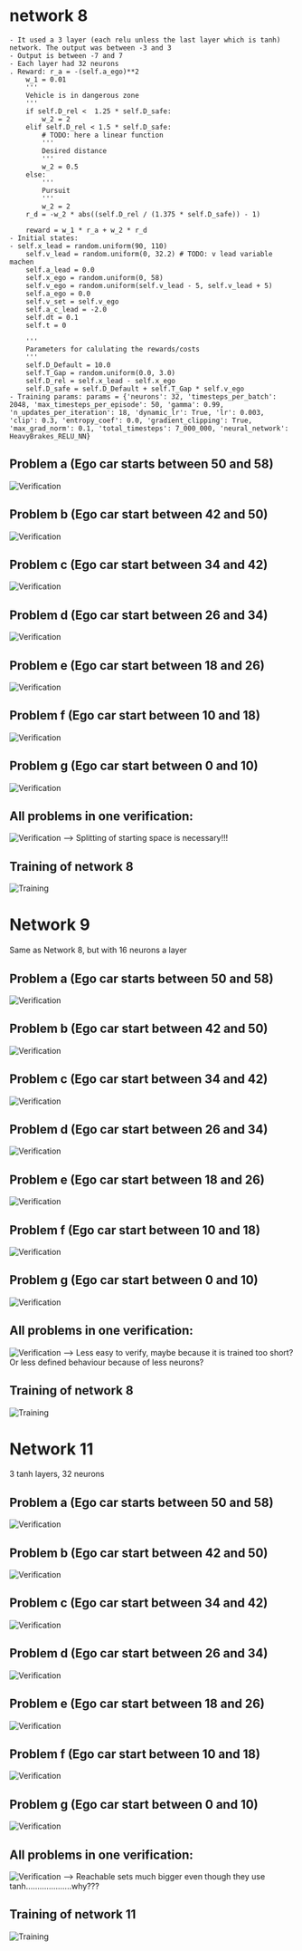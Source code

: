 
# network 8
    - It used a 3 layer (each relu unless the last layer which is tanh) network. The output was between -3 and 3
    - Output is between -7 and 7
    - Each layer had 32 neurons
    . Reward: r_a = -(self.a_ego)**2
        w_1 = 0.01
        '''
        Vehicle is in dangerous zone
        '''
        if self.D_rel <  1.25 * self.D_safe:
            w_2 = 2
        elif self.D_rel < 1.5 * self.D_safe:
            # TODO: here a linear function
            '''
            Desired distance
            '''
            w_2 = 0.5
        else:
            '''
            Pursuit
            '''
            w_2 = 2
        r_d = -w_2 * abs((self.D_rel / (1.375 * self.D_safe)) - 1)

        reward = w_1 * r_a + w_2 * r_d
    - Initial states:
    - self.x_lead = random.uniform(90, 110)
        self.v_lead = random.uniform(0, 32.2) # TODO: v lead variable machen
        self.a_lead = 0.0
        self.x_ego = random.uniform(0, 58)
        self.v_ego = random.uniform(self.v_lead - 5, self.v_lead + 5)
        self.a_ego = 0.0
        self.v_set = self.v_ego
        self.a_c_lead = -2.0
        self.dt = 0.1
        self.t = 0

        '''
        Parameters for calulating the rewards/costs
        '''
        self.D_Default = 10.0
        self.T_Gap = random.uniform(0.0, 3.0)
        self.D_rel = self.x_lead - self.x_ego
        self.D_safe = self.D_Default + self.T_Gap * self.v_ego
    - Training params: params = {'neurons': 32, 'timesteps_per_batch': 2048, 'max_timesteps_per_episode': 50, 'gamma': 0.99, 'n_updates_per_iteration': 18, 'dynamic_lr': True, 'lr': 0.003, 'clip': 0.3, 'entropy_coef': 0.0, 'gradient_clipping': True, 'max_grad_norm': 0.1, 'total_timesteps': 7_000_000, 'neural_network': HeavyBrakes_RELU_NN}
## Problem a (Ego car starts between 50 and 58)
![Verification](/home/benedikt/PycharmProjects/nn_verification/ACC/cora/network8a.jpg)
## Problem b (Ego car start between 42 and 50)
![Verification](/home/benedikt/PycharmProjects/nn_verification/ACC/cora/network8b.jpg)
## Problem c (Ego car start between 34 and 42)
![Verification](/home/benedikt/PycharmProjects/nn_verification/ACC/cora/network8c.jpg)
## Problem d (Ego car start between 26 and 34)
![Verification](/home/benedikt/PycharmProjects/nn_verification/ACC/cora/network8d.jpg)
## Problem e (Ego car start between 18 and 26)
![Verification](/home/benedikt/PycharmProjects/nn_verification/ACC/cora/network8e.jpg)
## Problem f (Ego car start between 10 and 18)
![Verification](/home/benedikt/PycharmProjects/nn_verification/ACC/cora/network8f.jpg)
## Problem g (Ego car start between 0 and 10)
![Verification](/home/benedikt/PycharmProjects/nn_verification/ACC/cora/network8g.jpg)
## All problems in one verification:
![Verification](/home/benedikt/PycharmProjects/nn_verification/ACC/cora/network8all.jpg)
--> Splitting of starting space is necessary!!!

## Training of network 8
![Training](/home/benedikt/PycharmProjects/nn_verification/ACC/cora/graph8.png)

# Network 9
Same as Network 8, but with 16 neurons a layer
## Problem a (Ego car starts between 50 and 58)
![Verification](/home/benedikt/PycharmProjects/nn_verification/ACC/cora/network9a.jpg)
## Problem b (Ego car start between 42 and 50)
![Verification](/home/benedikt/PycharmProjects/nn_verification/ACC/cora/network9b.jpg)
## Problem c (Ego car start between 34 and 42)
![Verification](/home/benedikt/PycharmProjects/nn_verification/ACC/cora/network9c.jpg)
## Problem d (Ego car start between 26 and 34)
![Verification](/home/benedikt/PycharmProjects/nn_verification/ACC/cora/network9d.jpg)
## Problem e (Ego car start between 18 and 26)
![Verification](/home/benedikt/PycharmProjects/nn_verification/ACC/cora/network9e.jpg)
## Problem f (Ego car start between 10 and 18)
![Verification](/home/benedikt/PycharmProjects/nn_verification/ACC/cora/network9f.jpg)
## Problem g (Ego car start between 0 and 10)
![Verification](/home/benedikt/PycharmProjects/nn_verification/ACC/cora/network9g.jpg)
## All problems in one verification:
![Verification](/home/benedikt/PycharmProjects/nn_verification/ACC/cora/network9all.jpg)
--> Less easy to verify, maybe because it is trained too short? Or less defined behaviour because of less neurons?
## Training of network 8
![Training](/home/benedikt/PycharmProjects/nn_verification/ACC/cora/graph9.png)

# Network 11
3 tanh layers, 32 neurons
## Problem a (Ego car starts between 50 and 58)
![Verification](/home/benedikt/PycharmProjects/nn_verification/ACC/cora/network11a.jpg)
## Problem b (Ego car start between 42 and 50)
![Verification](/home/benedikt/PycharmProjects/nn_verification/ACC/cora/network11b.jpg)
## Problem c (Ego car start between 34 and 42)
![Verification](/home/benedikt/PycharmProjects/nn_verification/ACC/cora/network11c.jpg)
## Problem d (Ego car start between 26 and 34)
![Verification](/home/benedikt/PycharmProjects/nn_verification/ACC/cora/network11d.jpg)
## Problem e (Ego car start between 18 and 26)
![Verification](/home/benedikt/PycharmProjects/nn_verification/ACC/cora/network11e.jpg)
## Problem f (Ego car start between 10 and 18)
![Verification](/home/benedikt/PycharmProjects/nn_verification/ACC/cora/network11f.jpg)
## Problem g (Ego car start between 0 and 10)
![Verification](/home/benedikt/PycharmProjects/nn_verification/ACC/cora/network11g.jpg)
## All problems in one verification:
![Verification](/home/benedikt/PycharmProjects/nn_verification/ACC/cora/network11all.jpg)
--> Reachable sets much bigger even though they use tanh....................why???
## Training of network 11
![Training](/home/benedikt/PycharmProjects/nn_verification/ACC/cora/graph11.png)
    